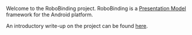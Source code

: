 Welcome to the RoboBinding project. RoboBinding is a [Presentation Model](http://martinfowler.com/eaaDev/PresentationModel.html) framework for the Android platform.

An introductory write-up on the project can be found [here](http://roberttaylor426.blogspot.com/).
